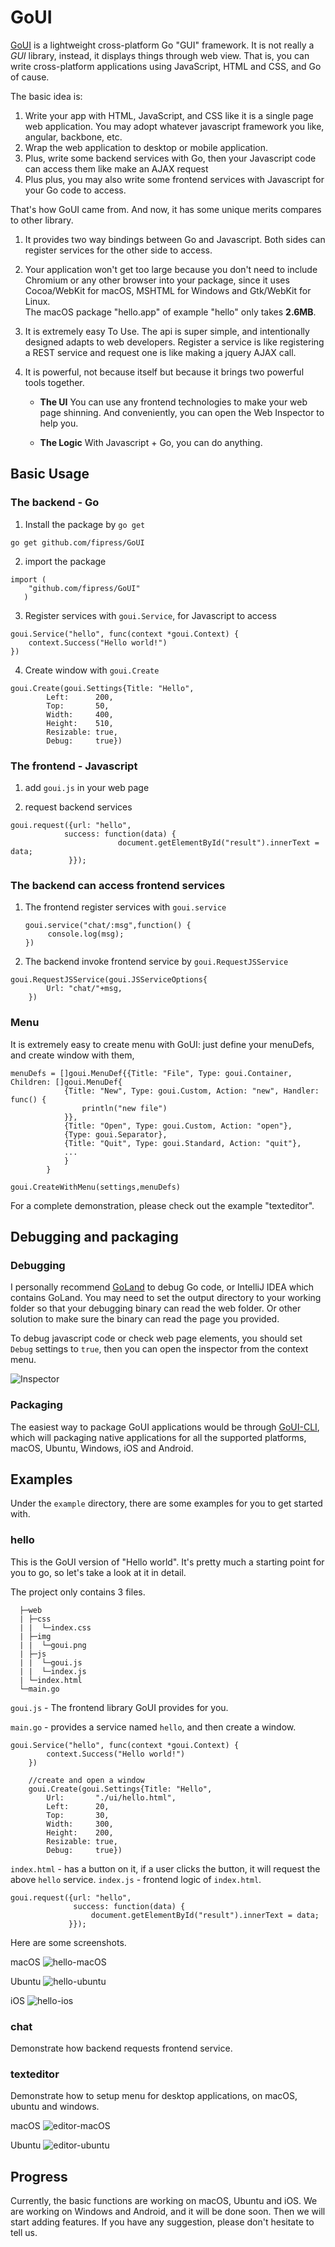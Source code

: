 # GoUI

[GoUI](https://fipress.org/project/goui) is a lightweight cross-platform Go "GUI" framework. It is not really a *GUI* library, instead, it displays things through web view. 
That is, you can write cross-platform applications using JavaScript, HTML and CSS, and Go of cause. 

The basic idea is:
1. Write your app with HTML, JavaScript, and CSS like it is a single page web application.
    You may adopt whatever javascript framework you like, angular, backbone, etc. 
2. Wrap the web application to desktop or mobile application.
3. Plus, write some backend services with Go, then your Javascript code can access them like make an AJAX request
4. Plus plus, you may also write some frontend services with Javascript for your Go code to access.   

That's how GoUI came from. And now, it has some unique merits compares to other library.

1. It provides two way bindings between Go and Javascript. Both sides can register services for the other side to access.

2. Your application won't get too large because you don't need to include Chromium or any other browser into your package, since it uses Cocoa/WebKit for macOS, MSHTML for Windows and Gtk/WebKit for Linux.  
    The macOS package "hello.app" of example "hello" only takes **2.6MB**. 

3. It is extremely easy To Use. The api is super simple, and intentionally designed adapts to web developers. Register a service is like registering a REST service and request one is like making a jquery AJAX call.

4. It is powerful, not because itself but because it brings two powerful tools together.
 
    - **The UI** You can use any frontend technologies to make your web page shinning. And conveniently, you can open the Web Inspector to help you. 
    
    - **The Logic** With Javascript + Go, you can do anything.  


## Basic Usage
### The backend - Go
1. Install the package by `go get`
```
go get github.com/fipress/GoUI
``` 

2. import the package
```
import (
   	"github.com/fipress/GoUI"
   )
```

3. Register services with `goui.Service`, for Javascript to access
```
goui.Service("hello", func(context *goui.Context) {
	context.Success("Hello world!")
})
```

4. Create window with `goui.Create`
```
goui.Create(goui.Settings{Title: "Hello",
		Left:      200,
		Top:       50,
		Width:     400,
		Height:    510,
		Resizable: true,
		Debug:     true})
```

### The frontend - Javascript
1. add `goui.js` in your web page

2. request backend services
```
goui.request({url: "hello",
            success: function(data) {
                        document.getElementById("result").innerText = data;
             }});
```

### The backend can access frontend services

1. The frontend register services with `goui.service`
   ```
   goui.service("chat/:msg",function() {
        console.log(msg);
   })
   ```  

2. The backend invoke frontend service by `goui.RequestJSService` 
```
goui.RequestJSService(goui.JSServiceOptions{
		Url: "chat/"+msg,
	})
```

### Menu
It is extremely easy to create menu with GoUI: just define your menuDefs, and create window with them,

```
menuDefs = []goui.MenuDef{{Title: "File", Type: goui.Container, Children: []goui.MenuDef{
			{Title: "New", Type: goui.Custom, Action: "new", Handler: func() {
				println("new file")
			}},
			{Title: "Open", Type: goui.Custom, Action: "open"},
			{Type: goui.Separator},
			{Title: "Quit", Type: goui.Standard, Action: "quit"},
			...
			}
		}
		
goui.CreateWithMenu(settings,menuDefs)
``` 

For a complete demonstration, please check out the example "texteditor".

## Debugging and packaging
### Debugging
I personally recommend [GoLand](https://www.jetbrains.com/go) to debug Go code, or IntelliJ IDEA which contains GoLand. You may need to set the output directory to your working folder so that your debugging binary can read the web folder. Or other solution to make sure the binary can read the page you provided.

To debug javascript code or check web page elements, you should set `Debug` settings to `true`, then you can open the inspector from the context menu.

![Inspector](https://github.com/FIPress/GoUI/raw/master/screenshots/debug-web.png)

### Packaging
The easiest way to package GoUI applications would be through [GoUI-CLI](https://github.com/FIPress/GoUI-CLI), which will packaging native applications for all the supported platforms, macOS, Ubuntu, Windows, iOS and Android.

## Examples
Under the `example` directory, there are some examples for you to get started with.

### hello
This is the GoUI version of "Hello world". It's pretty much a starting point for you to go, so let's take a look at it in detail. 

The project only contains 3 files.

```
  ├─web
  | ├─css
  | |  └─index.css
  | ├─img
  | |  └─goui.png
  | ├─js
  | |  └─goui.js 
  | |  └─index.js
  | └─index.html
  └─main.go
```

`goui.js` - The frontend library GoUI provides for you.

`main.go` - provides a service named `hello`, and then create a window.
```
goui.Service("hello", func(context *goui.Context) {
		context.Success("Hello world!")
	})

	//create and open a window
	goui.Create(goui.Settings{Title: "Hello",
		Url:       "./ui/hello.html",
		Left:      20,
		Top:       30,
		Width:     300,
		Height:    200,
		Resizable: true,
		Debug:     true})
```

`index.html` - has a button on it, if a user clicks the button, it will request the above `hello` service.
`index.js` - frontend logic of `index.html`.
```
goui.request({url: "hello",
              success: function(data) {
                  document.getElementById("result").innerText = data;
             }});
```

Here are some screenshots.

macOS
![hello-macOS](https://github.com/FIPress/GoUI/raw/master/screenshots/hello-mac.jpeg)

Ubuntu
![hello-ubuntu](https://github.com/FIPress/GoUI/raw/master/screenshots/hello-ubuntu.jpeg)

iOS
![hello-ios](https://github.com/FIPress/GoUI/raw/master/screenshots/hello-ios.jpeg) 

### chat
Demonstrate how backend requests frontend service.

### texteditor
Demonstrate how to setup menu for desktop applications, on macOS, ubuntu and windows.

macOS
![editor-macOS](https://github.com/FIPress/GoUI/raw/master/screenshots/editor-mac.png)

Ubuntu
![editor-ubuntu](https://github.com/FIPress/GoUI/raw/master/screenshots/editor-ubuntu.jpeg)

## Progress
Currently, the basic functions are working on macOS, Ubuntu and iOS. We are working on Windows and Android, and it will be done soon. Then we will start adding features. If you have any suggestion, please don't hesitate to tell us.  
